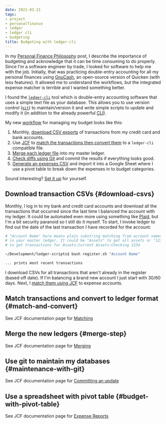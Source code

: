 ```yaml
---
date: 2021-03-21
tags:
- project
- personalfinance
- ledger
- ledger cli
- budgeting
title: Budgeting with ledger-cli
---
```

In my
[Personal Finance Philosophy](/personal-finance-philosophy) post, I describe the importance of budgeting and acknowledge that it can be time consuming to do properly. Since I'm a software engineer by trade, I looked for software to help me with the job. Initially, that was practicing double-entry accounting for all my personal finances using [GnuCash](/personal-finance-with-gnucash), an open-source version of Quicken (with less features). It allowed me to understand the workflows, but the integrated expense matcher is terrible and I wanted something better.

<!--excerpt_end-->

I found the [`ledger-cli`](https://www.ledger-cli.org/) tool which is double-entry accounting software that uses a simple text file as your database. This allows you to use version control ([`git`](https://git-scm.com/)) to maintain/version it and write simple scripts to update and modify it (in addition to the already powerful [CLI](https://www.ledger-cli.org/docs.html)).

My new [workflow](/jcf/index.html) for managing my budget looks like this:

1. Monthly, [download CSV exports](#download-csvs) of transactions from my credit card and bank accounts.
1. Use [JCF](https://www.github.com/brentwalther/jcf) to [match the transactions then convert them](#match-and-convert) to a `ledger-cli` compatible file.
1. [Merge each ledger file](#merge-step) into my master ledger.
1. [Check diffs using Git](#maintenance-with-git) and commit the results if everything looks good.
1. [Generate an expenses CSV](#budget-with-pivot-table) and import it into a Google Sheet where I use a pivot table to break down the expenses in to budget categories.

Sound interesting? [Set it up](/jcf/setup.html) for yourself.

## Download transaction CSVs {#download-csvs}

Monthly, I log in to my bank and credit card accounts and download all the transactions that occurred since the last time I balanced the account with my ledger. It could be automated even more using something like [Plaid](https://plaid.com/), but I'm a bit security paranoid so I still do it myself. To start, I invoke ledger to find out the date of the last transaction I have recorded for the account:

```bash
# "Account Name" here means plain substring matching from account names
# in your master ledger. It could be "Assets" to get all assets or "1234"
# to get transactions for Assets:Current Assets:Checking 1234

~/Development/ledger-scripts$ bash register.sh "Account Name"

... prints most recent transactions
```

I download CSVs for all transactions that aren't already in the register (based off date). If I'm balancing a brand new account I just start with 30/60 days. Next, I [match them using JCF](/jcf/matching.html) to expense accounts.

## Match transactions and convert to ledger format {#match-and-convert}

See JCF documentation page for [Matching](/jcf/matching.html)

## Merge the new ledgers {#merge-step}

See JCF documentation page for [Merging](/jcf/merging.html)

## Use git to maintain my databases {#maintenance-with-git}

See JCF documentation page for [Committing an update](/jcf/commit.html)

## Use a spreadsheet with pivot table {#budget-with-pivot-table}

See JCF documentation page for [Expense Reports](/jcf/expense_report.html)
